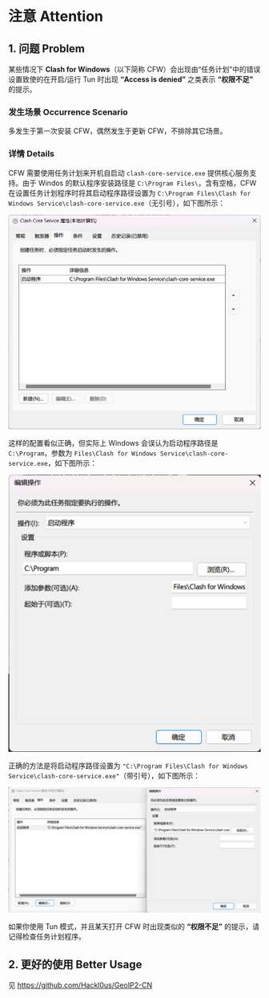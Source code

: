 # 注意 Attention

## 1. 问题 Problem

某些情况下 **Clash for Windows**（以下简称 CFW）会出现由“任务计划”中的错误设置致使的在开启/运行 Tun 时出现 **“Access is denied”** 之类表示 **“权限不足”** 的提示。

### 发生场景 Occurrence Scenario

多发生于第一次安装 CFW，偶然发生于更新 CFW，不排除其它场景。

### 详情 Details

CFW 需要使用任务计划来开机自启动 `clash-core-service.exe` 提供核心服务支持。由于 Windos 的默认程序安装路径是 `C:\Program Files\`，含有空格，CFW 在设置任务计划程序时将其启动程序路径设置为 `C:\Program Files\Clash for Windows Service\clash-core-service.exe`（无引号），如下图所示：

![Details 1](Attention-1.png)

这样的配置看似正确，但实际上 Windows 会误认为启动程序路径是 `C:\Program`，参数为 `Files\Clash for Windows Service\clash-core-service.exe`，如下图所示：

![Details 2](Attention-2.png)

正确的方法是将启动程序路径设置为 `"C:\Program Files\Clash for Windows Service\clash-core-service.exe"`（带引号），如下图所示：

![Details 3](Attention-3.png)

如果你使用 Tun 模式，并且某天打开 CFW 时出现类似的 **“权限不足”** 的提示，请记得检查任务计划程序。

## 2. 更好的使用 Better Usage

见 <https://github.com/Hackl0us/GeoIP2-CN>
